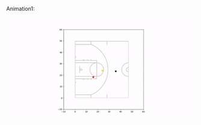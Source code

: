 Animation1:

![Alt Text](https://raw.githubusercontent.com/mogryzko/NBA-Defensive-AI/master/gif1.gif)
